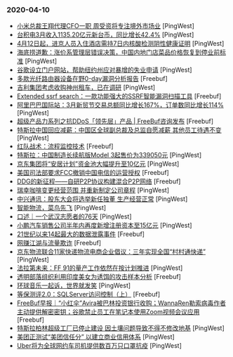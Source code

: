 ### 2020-04-10

* [小米总裁王翔代理CFO一职 周受资将专注境外市场业](https://www.pingwest.com/w/208325) [PingWest]
* [台积电3月收入1135.20亿元新台币，同比增长42.4%](https://www.pingwest.com/w/208324) [PingWest]
* [4月12日起，进京人员入住酒店需持7日内核酸检测阴性健康证明](https://www.pingwest.com/w/208322) [PingWest]
* [海底捞道歉：涨价系管理层错误决策，中国内地门店菜品价格恢复到停业前标准](https://www.pingwest.com/w/208320) [PingWest]
* [谷歌设立门户网站，帮助纽约州应对暴增的失业申请](https://www.pingwest.com/w/208319) [PingWest]
* [多款光纤路由器设备在野0-day漏洞分析报告](https://www.freebuf.com/vuls/233247.html) [Freebuf]
* [吉利集团考虑收购神州租车，已在调研](https://www.pingwest.com/w/208311) [PingWest]
* [Extended ssrf search：一款功能强大的SSRF智能漏洞扫描工具](https://www.freebuf.com/sectool/228925.html) [Freebuf]
* [阿里巴巴国际站：3月新贸节交易总额同比增长167%，订单数同比增长114%](https://www.pingwest.com/w/208308) [PingWest]
* [超级产品力系列之抗DDoS「领先层」产品 | FreeBuf咨询发布](https://www.freebuf.com/articles/paper/233216.html) [Freebuf]
* [特斯拉中国回应减薪：中国区全球副总裁及总监自愿减薪 其他员工待遇不变](https://www.pingwest.com/w/208299) [PingWest]
* [红队战术：流程监控技术](https://www.freebuf.com/articles/es/230273.html) [Freebuf]
* [特斯拉：中国制造长续航版Model 3起售价为339050元](https://www.pingwest.com/w/208290) [PingWest]
* [京东集团将“安居计划”资金池大幅提升至10亿元](https://www.pingwest.com/w/208288) [PingWest]
* [美国司法部要求FCC撤销中国电信的运营授权](https://www.freebuf.com/news/233197.html) [Freebuf]
* [DDG的新征程——自研P2P协议构建混合P2P网络](https://www.freebuf.com/articles/network/233213.html) [Freebuf]
* [瑞幸咖啡变更经营范围 并重新制定公司章程](https://www.pingwest.com/w/208286) [PingWest]
* [中兴通讯：股东大会将选举新任独董 生产经营正常](https://www.pingwest.com/w/208285) [PingWest]
* [智能物流，菜鸟先飞](https://www.pingwest.com/a/206276) [PingWest]
* [口述｜一个武汉志愿者的76天](https://www.pingwest.com/a/208170) [PingWest]
* [小鹏汽车销售公司半年内再度新增注册资本至15亿元](https://www.pingwest.com/w/208283) [PingWest]
* [21世纪以来14起最大的数据泄露事件](https://www.freebuf.com/articles/database/231332.html) [Freebuf]
* [网赚江湖与流量欺诈](https://www.freebuf.com/articles/network/230875.html) [Freebuf]
* [京东物流联合11家快递物流电商企业倡议：三年实现全国“村村通快递”](https://www.pingwest.com/w/208281) [PingWest]
* [法拉第未来：FF 91的量产工作依然在按计划推进](https://www.pingwest.com/w/208280) [PingWest]
* [透明部落组织利用印度美女为诱饵的攻击样本分析](https://www.freebuf.com/articles/paper/232780.html) [Freebuf]
* [环球音乐一起诉，世界就发笑](https://www.pingwest.com/a/208278) [PingWest]
* [等保测评2.0：SQLServer访问控制（上）](https://www.freebuf.com/articles/database/226586.html) [Freebuf]
* [FreeBuf早报｜“小红伞”Avira被巴林投资银行收购；WannaRen勒索病毒作者主动提供解密密钥；谷歌禁止员工在笔记本使用Zoom视频会议应用](https://www.freebuf.com/news/233168.html) [Freebuf]
* [特斯拉柏林超级工厂已停止建设 因土壤问题导致不得不修改地基](https://www.pingwest.com/w/208275) [PingWest]
* [美团正测试“美团信任分” 以建立商业信用体系](https://www.pingwest.com/w/208273) [PingWest]
* [Uber将为全球网约车司机提供数百万只口罩抗疫](https://www.pingwest.com/w/208271) [PingWest]
